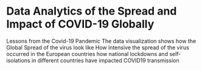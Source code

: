 # Data Analytics of the Spread and Impact of COVID-19 Globally 
Lessons from the Covid-19 Pandemic
The data visualization shows how the Global Spread of the virus look like
How intensive the spread of the virus occurred in the European countries
how national lockdowns and self-isolations in different countries have impacted COVID19 transmission

